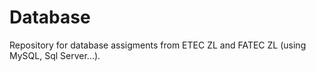 # Database
Repository for database assigments from ETEC ZL and FATEC ZL (using MySQL, Sql Server...).
